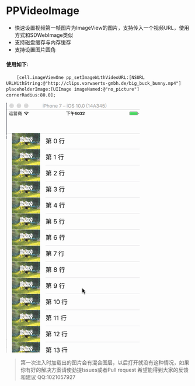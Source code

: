 # PPVideoImage
* 快速设置视频第一帧图片为ImageView的图片，支持传入一个视频URL，使用方式和SDWebImage类似
* 支持磁盘缓存与内存缓存
* 支持设置图片圆角

#### 使用如下: 

```
    [cell.imageViewOne pp_setImageWithVideoURL:[NSURL URLWithString:@"http://clips.vorwaerts-gmbh.de/big_buck_bunny.mp4"] placeholderImage:[UIImage imageNamed:@"no_picture"] cornerRadius:80.0];

 ```
 
 
 ![Aaron Swartz](https://github.com/JungHsu/PPVideoImage/blob/master/videodemo.gif)


> 第一次进入时加载出的图片会有混合图层，以后打开就没有这种情况，如果你有好的解决方案请使劲提lssues或者Pull request 
> 希望能得到大家的反馈和建议 
> QQ:1021057927